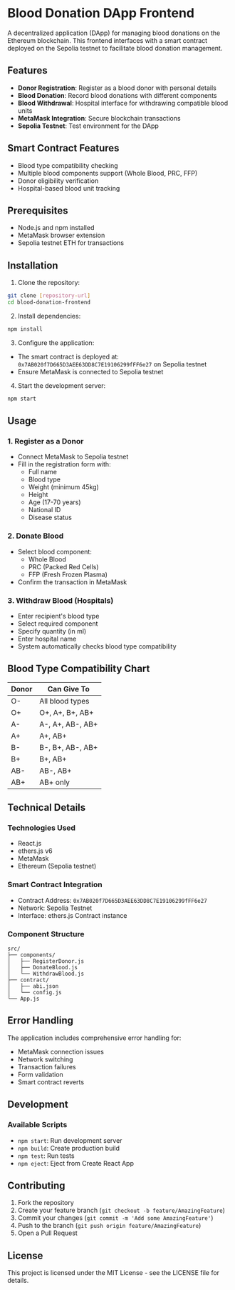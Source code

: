 # Blood Donation DApp Frontend

A decentralized application (DApp) for managing blood donations on the Ethereum blockchain. This frontend interfaces with a smart contract deployed on the Sepolia testnet to facilitate blood donation management.

## Features

- **Donor Registration**: Register as a blood donor with personal details
- **Blood Donation**: Record blood donations with different components
- **Blood Withdrawal**: Hospital interface for withdrawing compatible blood units
- **MetaMask Integration**: Secure blockchain transactions
- **Sepolia Testnet**: Test environment for the DApp

## Smart Contract Features

- Blood type compatibility checking
- Multiple blood components support (Whole Blood, PRC, FFP)
- Donor eligibility verification
- Hospital-based blood unit tracking

## Prerequisites

- Node.js and npm installed
- MetaMask browser extension
- Sepolia testnet ETH for transactions

## Installation

1. Clone the repository:
```bash
git clone [repository-url]
cd blood-donation-frontend
```

2. Install dependencies:
```bash
npm install
```

3. Configure the application:
- The smart contract is deployed at: `0x7AB020f7D665D3AEE63DD8C7E19106299fFF6e27` on Sepolia testnet
- Ensure MetaMask is connected to Sepolia testnet

4. Start the development server:
```bash
npm start
```

## Usage

### 1. Register as a Donor
- Connect MetaMask to Sepolia testnet
- Fill in the registration form with:
  - Full name
  - Blood type
  - Weight (minimum 45kg)
  - Height
  - Age (17-70 years)
  - National ID
  - Disease status

### 2. Donate Blood
- Select blood component:
  - Whole Blood
  - PRC (Packed Red Cells)
  - FFP (Fresh Frozen Plasma)
- Confirm the transaction in MetaMask

### 3. Withdraw Blood (Hospitals)
- Enter recipient's blood type
- Select required component
- Specify quantity (in ml)
- Enter hospital name
- System automatically checks blood type compatibility

## Blood Type Compatibility Chart

| Donor    | Can Give To                           |
|----------|---------------------------------------|
| O-       | All blood types                       |
| O+       | O+, A+, B+, AB+                       |
| A-       | A-, A+, AB-, AB+                      |
| A+       | A+, AB+                               |
| B-       | B-, B+, AB-, AB+                      |
| B+       | B+, AB+                               |
| AB-      | AB-, AB+                              |
| AB+      | AB+ only                              |

## Technical Details

### Technologies Used
- React.js
- ethers.js v6
- MetaMask
- Ethereum (Sepolia testnet)

### Smart Contract Integration
- Contract Address: `0x7AB020f7D665D3AEE63DD8C7E19106299fFF6e27`
- Network: Sepolia Testnet
- Interface: ethers.js Contract instance

### Component Structure
```
src/
├── components/
│   ├── RegisterDonor.js
│   ├── DonateBlood.js
│   └── WithdrawBlood.js
├── contract/
│   ├── abi.json
│   └── config.js
└── App.js
```

## Error Handling

The application includes comprehensive error handling for:
- MetaMask connection issues
- Network switching
- Transaction failures
- Form validation
- Smart contract reverts

## Development

### Available Scripts

- `npm start`: Run development server
- `npm build`: Create production build
- `npm test`: Run tests
- `npm eject`: Eject from Create React App

## Contributing

1. Fork the repository
2. Create your feature branch (`git checkout -b feature/AmazingFeature`)
3. Commit your changes (`git commit -m 'Add some AmazingFeature'`)
4. Push to the branch (`git push origin feature/AmazingFeature`)
5. Open a Pull Request

## License

This project is licensed under the MIT License - see the LICENSE file for details.
